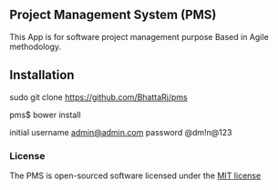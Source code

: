 ## Project Management System (PMS)
  This App is for software project management purpose Based in Agile methodology. 

## Installation 
sudo git clone https://github.com/BhattaRj/pms

pms$ bower install 

initial username admin@admin.com
        password @dm!n@123

### License

The PMS is open-sourced software licensed under the [MIT license](http://opensource.org/licenses/MIT)
